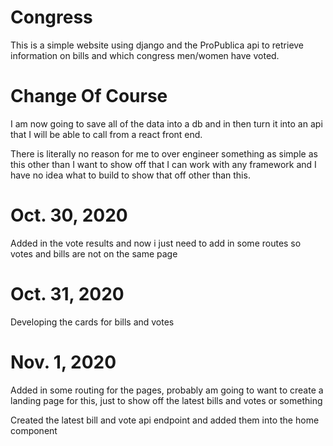 # Congress
This is a simple website using django and the ProPublica api to retrieve information on bills and which congress men/women have voted.


# Change Of Course
I am now going to save all of the data into a db and in then turn it into an api that I will be able to call from a react front end.

There is literally no reason for me to over engineer something as simple as this other than I want to show off that I can work with any framework and I have no idea what to build to show that off other than this.

# Oct. 30, 2020
Added in the vote results and now i just need to add in some routes so votes and bills are not on the same page

# Oct. 31, 2020
Developing the cards for bills and votes

# Nov. 1, 2020
Added in some routing for the pages, probably am going to want to create a landing page for this, just to show off the latest bills and votes or something

Created the latest bill and vote api endpoint and added them into the home component
